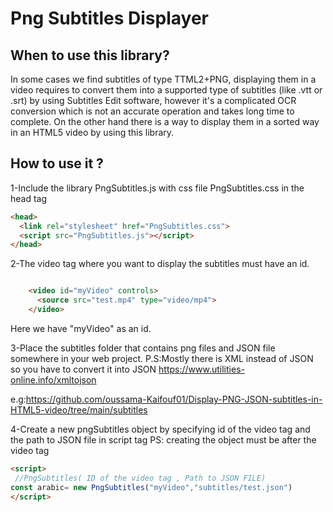 <h1> Png Subtitles Displayer</h1> 

<h2>When to use this library?</h2>

In some cases we find subtitles of type TTML2+PNG, displaying them in a video requires to convert them into a supported type of subtitles (like .vtt or .srt) by using Subtitles Edit software, however it's a complicated OCR conversion which is not an accurate operation and takes long time to complete. On the other hand there is a way to display them in a sorted way in an HTML5 video by using this library.

<h2>How to use it ?</h2>

1-Include the library PngSubtitles.js with css file PngSubtitles.css in the head tag 
```html
<head>
  <link rel="stylesheet" href="PngSubtitles.css">
  <script src="PngSubtitles.js"></script>
</head>
 ```
2-The video tag where you want to display the subtitles must have an id.
```html

    <video id="myVideo" controls>
      <source src="test.mp4" type="video/mp4">
    </video>
  ```
Here we have "myVideo" as an id.

3-Place the subtitles folder that contains png files and JSON file somewhere in your web project.
  P.S:Mostly there is XML instead of JSON so you have to convert it into JSON https://www.utilities-online.info/xmltojson
  
e.g:https://github.com/oussama-Kaifouf01/Display-PNG-JSON-subtitles-in-HTML5-video/tree/main/subtitles

4-Create a new pngSubtitles object by specifying id of the video tag and the path to JSON file in script tag
PS: creating the object must be after the video tag
 ```html
<script>
  //PngSubtitles( ID of the video tag , Path to JSON FILE)
 const arabic= new PngSubtitles("myVideo","subtitles/test.json")
</script>
   ```


